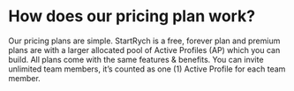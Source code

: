 # How does our pricing plan work?

Our pricing plans are simple. StartRych is a free, forever plan and premium plans are with a larger allocated pool of Active Profiles (AP) which you can build. All plans come with the same features & benefits. You can invite unlimited team members, it’s counted as one (1) Active Profile for each team member.  